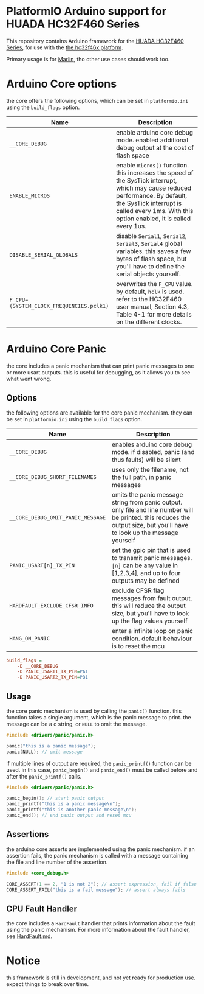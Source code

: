 # PlatformIO Arduino support for HUADA HC32F460 Series

This repository contains Arduino framework for the [HUADA HC32F460 Series](https://www.hdsc.com.cn/Category83-1487), for use with the [the hc32f46x platform](https://github.com/shadow578/platform-hc32f46x).

Primary usage is for [Marlin](https://github.com/shadow578/Marlin-H32), tho other use cases should work too.

# Arduino Core options

the core offers the following options, which can be set in `platformio.ini` using the `build_flags` option.

| Name                                     | Description                                                                                                                                                                                                                  |
| ---------------------------------------- | ---------------------------------------------------------------------------------------------------------------------------------------------------------------------------------------------------------------------------- |
| `__CORE_DEBUG`                           | enable arduino core debug mode. enabled additional debug output at the cost of flash space                                                                                                                                   |
| `ENABLE_MICROS`                          | enable `micros()` function. this increases the speed of the SysTick interrupt, which may cause reduced performance. By default, the SysTick interrupt is called every 1ms. With this option enabled, it is called every 1us. |
| `DISABLE_SERIAL_GLOBALS`                 | disable `Serial1`, `Serial2`, `Serial3`, `Serial4` global variables. this saves a few bytes of flash space, but you'll have to define the serial objects yourself.                                                           |
| `F_CPU=(SYSTEM_CLOCK_FREQUENCIES.pclk1)` | overwrites the `F_CPU` value. by default, `hclk` is used. refer to the HC32F460 user manual, Section 4.3, Table 4-1 for more details on the different clocks.                                                                |

# Arduino Core Panic

the core includes a panic mechanism that can print panic messages to one or more usart outputs. this is useful for debugging, as it allows you to see what went wrong.

## Options

the following options are available for the core panic mechanism. they can be set in `platformio.ini` using the `build_flags` option.

| Name                              | Description                                                                                                                                                                |
| --------------------------------- | -------------------------------------------------------------------------------------------------------------------------------------------------------------------------- |
| `__CORE_DEBUG`                    | enables arduino core debug mode. if disabled, panic (and thus faults) will be silent                                                                                       |
| `__CORE_DEBUG_SHORT_FILENAMES`    | uses only the filename, not the full path, in panic messages                                                                                                               |
| `__CORE_DEBUG_OMIT_PANIC_MESSAGE` | omits the panic message string from panic output. only file and line number will be printed. this reduces the output size, but you'll have to look up the message yourself |
| `PANIC_USART[n]_TX_PIN`           | set the gpio pin that is used to transmit panic messages. `[n]` can be any value in [1,2,3,4], and up to four outputs may be defined                                       |
| `HARDFAULT_EXCLUDE_CFSR_INFO`     | exclude CFSR flag messages from fault output. this will reduce the output size, but you'll have to look up the flag values yourself                                        |
| `HANG_ON_PANIC`                   | enter a infinite loop on panic condition. default behaviour is to reset the mcu                                                                                            |

```ini
build_flags =
    -D __CORE_DEBUG
    -D PANIC_USART1_TX_PIN=PA1
    -D PANIC_USART2_TX_PIN=PB1
```

## Usage

the core panic mechanism is used by calling the `panic()` function.
this function takes a single argument, which is the panic message to print.
the message can be a c string, or `NULL` to omit the message.

```cpp
#include <drivers/panic/panic.h>

panic("this is a panic message");
panic(NULL); // omit message
```

if multiple lines of output are required, the `panic_printf()` function can be used.
in this case, `panic_begin()` and `panic_end()` must be called before and after the `panic_printf()` calls.

```cpp
#include <drivers/panic/panic.h>

panic_begin(); // start panic output
panic_printf("this is a panic message\n");
panic_printf("this is another panic message\n");
panic_end(); // end panic output and reset mcu
```

## Assertions

the arduino core asserts are implemented using the panic mechanism.
if an assertion fails, the panic mechanism is called with a message containing the file and line number of the assertion.

```cpp
#include <core_debug.h>

CORE_ASSERT(1 == 2, "1 is not 2"); // assert expression, fail if false
CORE_ASSERT_FAIL("this is a fail message"); // assert always fails
```

## CPU Fault Handler

the core includes a `HardFault` handler that prints information about the fault using the panic mechanism.
For more information about the fault handler, see [HardFault.md](docs/HardFault.md).

# Notice

this framework is still in development, and not yet ready for production use. expect things to break over time.
